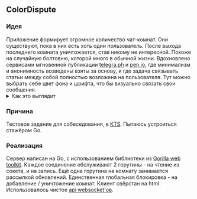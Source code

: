 <h2>ColorDispute</h2>

<h3>Идея</h3>
    Приложение формирует огромное количество чат-комнат. Они существуют, пока в них есть хоть один пользователь.
    После выхода последнего комната уничтожается, став никому не интересной.
    Похоже на случайную болтовню, которой много в обычной жизни.
    Вдохновлено сервисами мгновенной публикации <a href="http://telegra.ph/">telegra.ph</a> и <a href="http://pen.io/">pen.io</a>,
    где минимализм и анонимность возведены взяты за основу, и где задача связывать статьи между собой полностью возложена на пользователя.
    Тут можно выбрать себе цвет фона и шрифта, что бы визуально связать свои сообщения.
    <details>
        <summary>Как это выглядит</summary>
        <img src="/doc/interface_example.jpg" alt="Внешний вид."> 
    </details>
    
<h3>Причина</h3>
    Тестовое задание для собеседования, в <a href="https://ktsstudio.com/">KTS</a>.
    Пытаюсь устроиться стажёром Go.
    
<h3>Реализация</h3>
    Сервер написан на Go, с использованием библиотеки из 
    <a href="https://github.com/gorilla/websocket">Gorilla web toolkit</a>.
    Каждое соединение обслуживают 2 горутины - на чтение из сокета, и на запись.
    Ещё одна горутина на комнату занимается рассылкой обновлений.  
    Единственная глобальная блокировка - на добавление / уничтожение комнат.
    Клиент свёрстан на html. Использовалось чистое <a href="https://learn.javascript.ru/websockets">api websocket'ов</a>.
